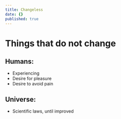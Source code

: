 ```yaml
---
title: Changeless
date: {}
published: true
---
```


# Things that do not change

## Humans:
* Experiencing
* Desire for pleasure
* Desire to avoid pain

## Universe:
* Scientific laws, until improved
